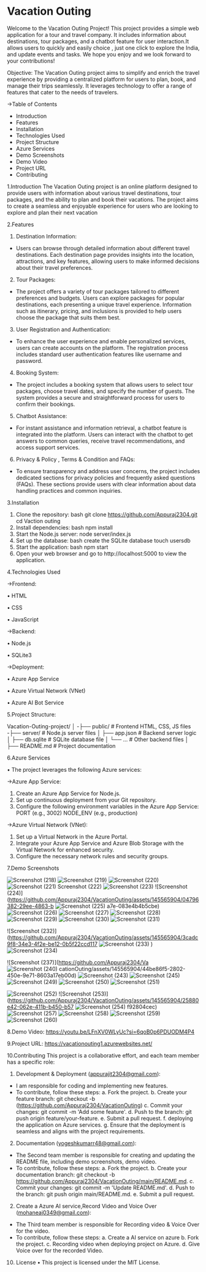# Vacation Outing

Welcome to the Vacation Outing Project! This project provides a simple web application for a tour and travel company. It includes information about destinations, tour packages, and a chatbot feature for user interaction.It allows users to quickly and easily choice , just one click to explore the India, and update events and tasks. We hope you enjoy and we look forward to your contributions!

Objective: The Vacation Outing project aims to simplify and enrich the travel experience by providing a centralized platform for users to plan, book, and manage their trips seamlessly. It leverages technology to offer a range of features that cater to the needs of travelers.


->Table of Contents

- Introduction
- Features
- Installation
- Technologies Used
- Project Structure
- Azure Services
- Demo Screenshots
- Demo Video
- Project URL
- Contributing

     

1.Introduction
The Vacation Outing project is an online platform designed to provide users with information about various travel destinations, tour packages, and the ability to plan and book their vacations. The project aims to create a seamless and enjoyable experience for users who are looking to explore and plan their next vacation

2.Features
1. Destination Information:
- Users can browse through detailed information about different travel destinations. Each destination page provides insights into the location, attractions, and key features, allowing users to make informed decisions about their travel preferences.
2. Tour Packages:
- The project offers a variety of tour packages tailored to different preferences and budgets. Users can explore packages for popular destinations, each presenting a unique travel experience. Information such as itinerary, pricing, and inclusions is provided to help users choose the package that suits them best.
3. User Registration and Authentication:
- To enhance the user experience and enable personalized services, users can create accounts on the platform. The registration process includes standard user authentication features like username and password.
4. Booking System:
- The project includes a booking system that allows users to select tour packages, choose travel dates, and specify the number of guests. The system provides a secure and straightforward process for users to confirm their bookings.
5. Chatbot Assistance:
- For instant assistance and information retrieval, a chatbot feature is integrated into the platform. Users can interact with the chatbot to get answers to common queries, receive travel recommendations, and access support services.
6. Privacy & Policy , Terms & Condition and FAQs:
- To ensure transparency and address user concerns, the project includes dedicated sections for privacy policies and frequently asked questions (FAQs). These sections provide users with clear information about data handling practices and common inquiries.

3.Installation
1.	Clone the repository: bash git clone https://github.com/Appuraj2304.git cd Vaction outing
2.	Install dependencies: bash npm install
3.	Start the Node.js server: node server/index.js
4.	Set up the database: bash create the SQLite database touch usersdb
5.	Start the application: bash npm start
6.	Open your web browser and go to http://localhost:5000 to view the application.
   
4.Technologies Used


->Frontend:


•	   HTML

•	   CSS

•	   JavaScript


->Backend:

•	   Node.js

•	   SQLite3

->Deployment:  

•       Azure App Service

•	   Azure Virtual Network (VNet)

•	   Azure AI Bot Service



5.Project Structure:

Vacation-Outing-project/
│
-├── public/              # Frontend HTML, CSS, JS files
-├── server/              # Node.js server files
│   ├── app.json       # Backend server logic
│   ├── db.sqlite      # SQLite database file
│   └── ...                  # Other backend files
│
├── README.md       # Project documentation

6.Azure Services

•    The project leverages the following Azure services:


->Azure App Service:
1.	Create an Azure App Service for Node.js.
2.	Set up continuous deployment from your Git repository.
3.	Configure the following environment variables in the Azure App Service:
           PORT (e.g., 3002)
           NODE_ENV (e.g., production)

   
->Azure Virtual Network (VNet):
1.	Set up a Virtual Network in the Azure Portal.
2.	Integrate your Azure App Service and Azure Blob Storage with the Virtual Network for enhanced security.
3.	Configure the necessary network rules and security groups.

7.Demo Screenshots

![Screenshot (218)](https://github.com/Appuraj2304/VacationOuting/assets/145565904/26f71929-fc48-42f8-82d0-15581f719eeb)
![Screenshot (219)](https://github.com/Appuraj2304/VacationOuting/assets/145565904/ddd46785-e6c8-4b04-83f3-610f4c9aa7a7)
![Screenshot (220)](https://github.com/Appuraj2304/VacationOuting/assets/145565904/5009e840-165d-4e0d-aa31-be77db3c3f8a)
![Screenshot (221)
![Screenshot (222)](https://github.com/Appuraj2304/VacationOuting/assets/145565904/1ea774d8-d003-4f09-9196-061e18d9b1a5)
](https://github.com/Appuraj2304/VacationOuting/assets/145565904/8466a08d-9c63-4920-a64a-ed9d3834ac59)
![Screenshot (223)](https://github.com/Appuraj2304/VacationOuting/assets/145565904/ff433bec-a411-4b92-9e0b-6e89b3520eed)
![Screenshot (224)](https://github.com/Appuraj2304/VacationOuting/assets/145565904/04796382-29ee-4863-b
![Screenshot (225)](https://github.com/Appuraj2304/VacationOuting/assets/145565904/2ea7bc84-d821-4ce6-aa54-e160d1cfa2ae)
a7e-083e4b4b5cbe)
![Screenshot (226)](https://github.com/Appuraj2304/VacationOuting/assets/145565904/a0773dca-2f84-4c63-9d68-eea8f6cfa99d)
![Screenshot (227)](https://github.com/Appuraj2304/VacationOuting/assets/145565904/8bf08f61-e731-4729-a1c4-6ead6fd12216)
![Screenshot (228)](https://github.com/Appuraj2304/VacationOuting/assets/145565904/6de7e8aa-895e-4463-8a58-5b2b86d27674)
![Screenshot (229)](https://github.com/Appuraj2304/VacationOuting/assets/145565904/1b21e604-e596-4d0e-a754-300cf3e8c703)
![Screenshot (230)](https://github.com/Appuraj2304/VacationOuting/assets/145565904/29cf71fe-90aa-4364-9dc3-872194a180e5)
![Screenshot (231)](https://github.com/Appuraj2304/VacationOuting/assets/145565904/a29d3bd2-0643-495f-b560-74ef9a2572ce)

![Screenshot (232)](https://github.com/Appuraj2304/VacationOuting/assets/145565904/3cadc9f8-34e3-4f2e-be12-0b5f22ccd117
![Screenshot (233)](https://github.com/Appuraj2304/VacationOuting/assets/145565904/b3980795-335d-4a64-96a0-1705afd27f7a)
)
![Screenshot (234)](https://github.com/Appuraj2304/VacationOuting/assets/145565904/4b3bd365-f8d0-40c9-a14c-7a75975abde6)

![Screenshot (237)](https://github.com/Appuraj2304/Va
![Screenshot (240)](https://github.com/Appuraj2304/VacationOuting/assets/145565904/76696aa0-3457-4f83-8793-35990cf767bf)
cationOuting/assets/145565904/44be86f5-2802-450e-9e71-8603a17eb00d)
![Screenshot (243)](https://github.com/Appuraj2304/VacationOuting/assets/145565904/b9c6a866-1fec-4c6a-a6c3-ed4d8fa57933)
![Screenshot (245)](https://github.com/Appuraj2304/VacationOuting/assets/145565904/70681846-5b43-4d7f-9754-e506d062b700)
![Screenshot (249)](https://github.com/Appuraj2304/VacationOuting/assets/145565904/47bb29b1-8aa0-4fb6-811f-014e76379615)
![Screenshot (250)](https://github.com/Appuraj2304/VacationOuting/assets/145565904/e8a2451f-9a03-48b9-a638-076d0e126742)
![Screenshot (251)](https://github.com/Appuraj2304/VacationOuting/assets/145565904/a851a2c9-49a4-4cf8-90bd-22d3798fb5bc)

![Screenshot (252)](https://github.com/Appuraj2304/VacationOuting/assets/145565904/d00ee387-8a95-427b-bf65-7d72a23ec5de)
![Screenshot (253)](https://github.com/Appuraj2304/VacationOuting/assets/145565904/25880e42-062e-411b-b450-b57
![Screenshot (254)](https://github.com/Appuraj2304/VacationOuting/assets/145565904/a345f0c7-66bf-47fc-ab37-5b1f986022d3)
f92804cec)
![Screenshot (257)](https://github.com/Appuraj2304/VacationOuting/assets/145565904/fd712ff0-97c1-465b-98a4-d5da9b015f06)
![Screenshot (258)](https://github.com/Appuraj2304/VacationOuting/assets/145565904/8caba1da-2bf6-4e3c-8d2c-737c194c8c83)
![Screenshot (259)](https://github.com/Appuraj2304/VacationOuting/assets/145565904/bc20352c-3c74-4416-946a-fdfdb07509ea)
![Screenshot (260)](https://github.com/Appuraj2304/VacationOuting/assets/145565904/41b36e09-462c-4939-b73f-70cd5817c5ea)


8.Demo Video:
https://youtu.be/LFnXV0WLyUc?si=6qoB0p6PDUODM4P4

9.Project URL:
https://vacationouting1.azurewebsites.net/

10.Contributing
This project is a collaborative effort, and each team member has a specific role:
1.	Development & Deployment (appurajit2304@gmail.com):
-	I am responsible for coding and implementing new features.
-	To contribute, follow these steps:
a.	Fork the project.
b.	Create your feature branch: git checkout -b (https://github.com/Appuraj2304/VacationOuting)
c.	Commit your changes: git commit -m 'Add some feature'.
d.	Push to the branch: git push origin feature/your-feature.
e.	Submit a pull request.
f. deploying the application on Azure services.
g.	Ensure that the deployment is seamless and aligns with the project requirements.

2.	Documentation (yogeshkumarr48@gmail.com):
-	The Second team member is responsible for creating and updating the README file, including demo screenshots, demo video.
-	To contribute, follow these steps:
a.	Fork the project.
b.	Create your documentation branch: git checkout -b https://github.com/Appuraj2304/VacationOuting/main/README.md.
c.	Commit your changes: git commit -m 'Update README.md'.
d.	Push to the branch: git push origin main/README.md.
e.	Submit a pull request.

2.	Create a Azure AI service,Record Video and Voice Over (mohaneaj0349@gmail.com):
-	The Third team member is responsible for Recording video & Voice Over for the video.
-	To contribute, follow these steps:
a.   Create a AI service on azure
b.	Fork the project.
c.   Recording video when deploying project on Azure.
d.  Give Voice over for the recorded Video.

10. License
•	This project is licensed under the MIT License.

